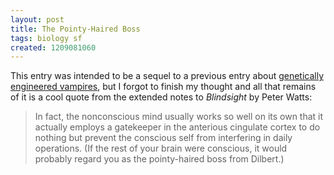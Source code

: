 ```yaml
---
layout: post
title: The Pointy-Haired Boss
tags: biology sf
created: 1209081060
---
```

This entry was intended to be a sequel to a previous entry about [genetically engineered vampires](/node/401), but I forgot to finish my thought and all that remains of it is a cool quote from the extended notes to *Blindsight* by Peter Watts:

> In fact, the nonconscious mind usually works so well on its own that it actually employs a gatekeeper in the anterious cingulate cortex to do nothing but prevent the conscious self from interfering in daily operations.  (If the rest of your brain were conscious, it would probably regard you as the pointy-haired boss from Dilbert.)<!--break-->
